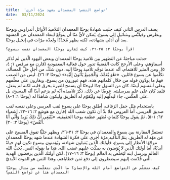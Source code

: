 ```yaml
---
title:  'تواضع النفس: المعمدان يشهد مرّة أخرى'
date:  03/11/2024
---
```


يصف الدرس الثاني كيف جلبت شهادةُ يوحنّا المعمدان التلاميذَ الأوائل أندراوس ويوحنّا وبطرس وفيلبُّس ونثنائيل إلى يسوع. يُمكن لأيٍّ منّا أن يتوقّعَ ابتعاد المعمدان عن المشهد بعد أن أدلى بشهادته، لكنه يظهر مُجدّدًا ولعدّة مرّات في إنجيل يوحنّا.

`اقرأ يوحنّا ٣: ٢٥-٣٦. كيف يُقارن يوحنّا المعمدان نفسه بيسوع؟`

حدثت مباحثةٌ عن التطهير بين تلاميذ يوحنّا المعمدان وبعض اليهود الّذين لم تُذكر أسماؤهم، وعلى الأرجح كانت القضيةُ تدور حول فعالية المعمودية (قارن مع مرقس ١: ٤، ٥). ومن المثير للاهتمام، أنّه عندما توجّه تلاميذ يوحنّا إليه، دون شكّ، من أجلِ حلّ المسألة، تكلّموا عن يسوع قائلين، «‹هُوَ يُعَمِّدُ، وَٱلْجَمِيعُ يَأْتُونَ إِلَيْهِ›» (يوحنّا ٣: ٢٦). ليس من الصعب فهمُ ما يودّون قوله من خلال كلماتهم هذه، فهم غيورون من يسوع، ويغارون على معلّمهم وعلى أنفسهم أيضًا. كان من السهل جدًا ليوحنّا أن يسمح للغيرة بحرق قلبه، لكنه لم يفعل، فلقد كان على علمٍ بمرسليته. عوضًا عن ذلك، ذكّرَ تلاميذه أنّه لم يزعم أبدًا أنّه المسيح، بل على العكس، جاء ليدلّهم إليه وليُقوّم له الطريق وليكون شاهدًا له (يوحنّا ١: ٦-٨).

باستخدام مَثَل حفل الزفاف، أطلق يوحنّا على يسوع لقب العريس وعلى نفسه لقب صديق العريس، أما العروس فلا بدَّ أن تكون شعب الله (قارن مع هوشع ٢: ١٦-٢٣، إشعياء ٦٢: ١-٥). ثمّ يقول يوحنّا كلماتٍ تُظهر عظمة يوحنا الحقيقية، «يَنْبَغِي أَنَّ ذلِكَ يَزِيدُ وَأَنِّي أَنَا أَنْقُصُ» (يوحنّا ٣: ٣٠).

تستمرُّ المقارنة بين يسوع والمعمدان في يوحنّا ٣: ٣١-٣٦، ويظهر جليًّا تفوق المسيح على مَن مهّد له الطريق. يتمّ التأكيد مرّة أخرى على فكرة الشهادة عندما شهد يوحنّا المعمدان موجّهًا الأنظار إلى يسوع، فأولئك الّذين يَقبلون شهادته ويُؤمنون بيسوع تكون لهم حياةٌ أبديّةٌ، أما أولئك الّذين لا يُؤمنون به يمكُث عليهم غضب الله. هذا ما يقوله النص. يُحبُّ الله العالم ويرسل ابنه ليَخلُص به العالم (يوحنّا ٣: ١٦-١٧). لكن أولئك الّذين يرفضون الهدية الّتي قُدّمت إليهم سيضطرون إلى دفع ثمن خطاياهم، وهذا الثمن هو الموت الأبديّ.

`كيف نتعلّم عن التواضع أمام الله والإنسان؟ ما الّذي نتعلّمه من مثال يوحنّا المعمدان هنا عن تواضع النفس؟`